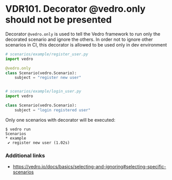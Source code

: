 # VDR101. Decorator @vedro.only should not be presented
Decorator `@vedro.only` is used to tell the Vedro framework to run only the decorated scenario and ignore the others.
In order not to ignore other scenarios in CI, this decorator is allowed to be used only in dev environment

```python
# scenarios/example/register_user.py
import vedro

@vedro.only
class Scenario(vedro.Scenario):
    subject = "register new user"


# scenarios/example/login_user.py
import vedro

class Scenario(vedro.Scenario):
    subject = "login registered user"
```

Only one scenarios with decorator will be executed:

```shell
$ vedro run
Scenarios
* example
 ✔ register new user (1.02s)
```

### Additional links
- https://vedro.io/docs/basics/selecting-and-ignoring#selecting-specific-scenarios
